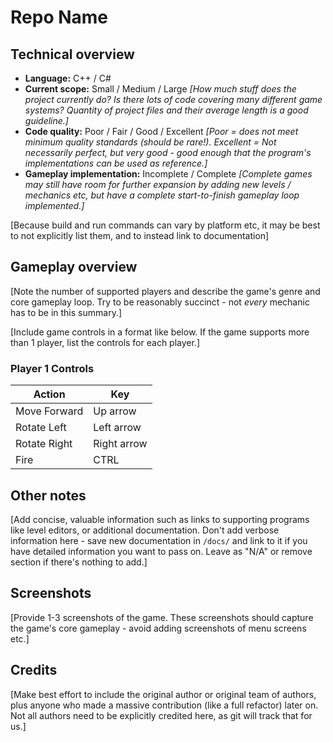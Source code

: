 # Repo Name

## Technical overview

- **Language:** C++ / C#
- **Current scope:** Small / Medium / Large _[How much stuff does the project currently do? Is there lots of code covering many different game systems? Quantity of project files and their average length is a good guideline.]_
- **Code quality:** Poor / Fair / Good / Excellent _[Poor = does not meet minimum quality standards (should be rare!). Excellent = Not necessarily perfect, but very good - good enough that the program's implementations can be used as reference.]_
- **Gameplay implementation:** Incomplete / Complete _[Complete games may still have room for further expansion by adding new levels / mechanics etc, but have a complete start-to-finish gameplay loop implemented.]_

[Because build and run commands can vary by platform etc, it may be best to not explicitly list them, and to instead link to documentation]

## Gameplay overview

[Note the number of supported players and describe the game's genre and core gameplay loop. Try to be reasonably succinct - not _every_ mechanic has to be in this summary.]

[Include game controls in a format like below. If the game supports more than 1 player, list the controls for each player.]

### Player 1 Controls

| Action        | Key          |
|---------------|--------------|
| Move Forward  | Up arrow     |
| Rotate Left   | Left arrow   |
| Rotate Right  | Right arrow  |
| Fire          | CTRL         |

## Other notes

[Add concise, valuable information such as links to supporting programs like level editors, or additional documentation. Don't add verbose information here - save new documentation in `/docs/` and link to it if you have detailed information you want to pass on. Leave as "N/A" or remove section if there's nothing to add.]

## Screenshots

[Provide 1-3 screenshots of the game. These screenshots should capture the game's core gameplay - avoid adding screenshots of menu screens etc.]

## Credits

[Make best effort to include the original author or original team of authors, plus anyone who made a massive contribution (like a full refactor) later on. Not all authors need to be explicitly credited here, as git will track that for us.]

